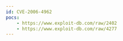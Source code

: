 ```yaml
---
id: CVE-2006-4962
pocs:
    - https://www.exploit-db.com/raw/2402
    - https://www.exploit-db.com/raw/4277
---
```

